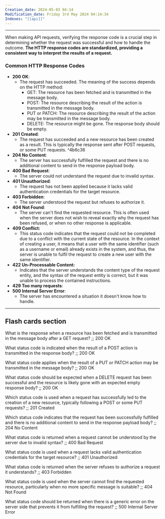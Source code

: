 ```yaml
---
Creation_date: 2024-05-03 04:14
Modification_date: Friday 3rd May 2024 04:14:34
Indexes: "[[api]]"
---
```


----
When making API requests, verifying the response code is a crucial step in determining whether the request was successful and how to handle the outcome. **The HTTP response codes are standardized, providing a consistent way to interpret the results of a request.**
### Common HTTP Response Codes

- **200 OK**:  
    - The request has succeeded. The meaning of the success depends on the HTTP method:
        - GET: The resource has been fetched and is transmitted in the message body.
        - POST: The resource describing the result of the action is transmitted in the message body.
        - PUT or PATCH: The resource describing the result of the action may be transmitted in the message body.
        - DELETE: The resource might be gone. The response body should be empty.
- **201 Created**: 
	- The request has succeeded and a new resource has been created as a result. This is typically the response sent after POST requests, or some PUT requests. ^4b6c36
- **204 No Content**: 
	- The server has successfully fulfilled the request and there is no additional content to send in the response payload body.
- **400 Bad Request**: 
	- The server could not understand the request due to invalid syntax.
- **401 Unauthorized**: 
	- The request has not been applied because it lacks valid authentication credentials for the target resource.
- **403 Forbidden**: 
	- The server understood the request but refuses to authorize it.
- **404 Not Found**: 
	- The server can't find the requested resource. This is often used when the server does not wish to reveal exactly why the request has been refused, or when no other response is applicable.
- **409 Conflict:**
	- This status code indicates that the request could not be completed due to a conflict with the current state of the resource. In the context of creating a user, it means that a user with the same identifier (such as a username or email) already exists in the system, and thus, the server is unable to fulfil the request to create a new user with the same identifier.
- **422 Un-Processable Content:**
	- Indicates that the server understands the content type of the request entity, and the syntax of the request entity is correct, but it was unable to process the contained instructions.
- **429 Too many requests**:
- **500 Internal Server Error**: 
	- The server has encountered a situation it doesn't know how to handle.




---
## Flash cards section

What is the response when a resource has been fetched and is transmitted in the message body after a GET request? ;; 200 OK
<!--SR:!2024-05-06,1,230-->
What status code is indicated when the result of a POST action is transmitted in the response body? ;; 200 OK
<!--SR:!2024-05-06,1,230-->
What status code applies when the result of a PUT or PATCH action may be transmitted in the message body? ;; 200 OK
<!--SR:!2024-05-06,1,230-->
What status code should be expected when a DELETE request has been successful and the resource is likely gone with an expected empty response body? ;; 200 OK
<!--SR:!2024-05-06,1,230-->
Which status code is used when a request has successfully led to the creation of a new resource, typically following a POST or some PUT requests? ;; 201 Created
<!--SR:!2024-05-06,1,230-->
Which status code indicates that the request has been successfully fulfilled and there is no additional content to send in the response payload body? ;; 204 No Content
<!--SR:!2024-05-08,3,250-->
What status code is returned when a request cannot be understood by the server due to invalid syntax? ;; 400 Bad Request
<!--SR:!2024-05-06,1,230-->
What status code is used when a request lacks valid authentication credentials for the target resource? ;; 401 Unauthorized
<!--SR:!2024-05-06,1,230-->
What status code is returned when the server refuses to authorize a request it understands? ;; 403 Forbidden
<!--SR:!2024-05-06,1,230-->
What status code is used when the server cannot find the requested resource, particularly when no more specific message is suitable? ;; 404 Not Found
<!--SR:!2024-05-06,1,230-->
What status code should be returned when there is a generic error on the server side that prevents it from fulfilling the request? ;; 500 Internal Server Error
<!--SR:!2024-05-06,1,230-->

